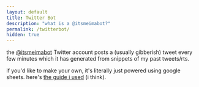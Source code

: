 ```yaml
---
layout: default
title: Twitter Bot
description: "what is a @itsmeimabot?"
permalink: /twitterbot/
hidden: true
---
```


the [@itsmeimabot](https://twitter.com/itsmeimabot) Twitter account posts a (usually gibberish) tweet every few minutes which it has generated from snippets of my past tweets/rts.


if you'd like to make your own, it's literally just powered using google sheets. here's [the guide i used](https://www.zachwhalen.net/posts/how-to-make-a-twitter-bot-with-google-spreadsheets-version-04/) (i think).
